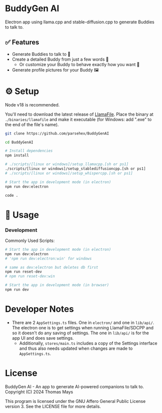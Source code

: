 # BuddyGen AI

Electron app using llama.cpp and stable-diffusion.cpp to generate Buddies to talk to.

## ✅ Features

- Generate Buddies to talk to 🤖
- Create a detailed Buddy from just a few words 📝
  - Or customize your Buddy to behave exactly how you want 🎨
- Generate profile pictures for your Buddy 🖼️

# ⚙️ Setup

Node v18 is recommended.

You'll need to download the latest release of [LlamaFile](https://github.com/Mozilla-Ocho/llamafile). Place the binary at `./binaries/llamafile` and make it executable (for Windows: add ".exe" to the end of the file's name).

```bash
git clone https://github.com/parsehex/BuddyGenAI

cd BuddyGenAI

# Install dependencies
npm install

# ./scripts/[linux or windows]/setup_llamacpp.[sh or ps1]
./scripts/[linux or windows]/setup_stablediffusioncpp.[sh or ps1]
# ./scripts/[linux or windows]/setup_whispercpp.[sh or ps1]

# Start the app in development mode (in electron)
npm run dev:electron

code .
```

# 📡 Usage

### Development

Commonly Used Scripts:

```bash
# Start the app in development mode (in electron)
npm run dev:electron
# 'npm run dev:electron:win' for windows

# same as dev:electron but deletes db first
npm run reset-dev
# npm run reset-dev:win

# Start the app in development mode (in browser)
npm run dev
```

# Developer Notes

- There are 2 `AppSettings.ts` files. One in `electron/` and one in `lib/api/`. The electron one is to get settings when running LlamaFile/SDCPP and so it doesn't do any saving of settings. The one in `lib/api/` is for the app UI and does save settings.
  - Additionally, `stores/main.ts` includes a copy of the Settings interface and thus also needs updated when changes are made to `AppSettings.ts`.

# License

BuddyGen AI - An app to generate AI-powered companions to talk to. Copyright (C) 2024 Thomas Mays

This program is licensed under the GNU Affero General Public License version 3. See the LICENSE file for more details.

